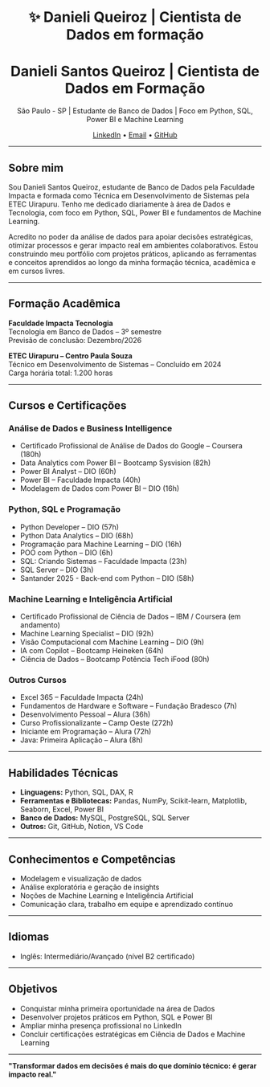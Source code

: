 <h1 align="center">✨ Danieli Queiroz | Cientista de Dados em formação</h1>
<h1 align="center">Danieli Santos Queiroz | Cientista de Dados em Formação</h1>

<p align="center">
  São Paulo - SP | Estudante de Banco de Dados | Foco em Python, SQL, Power BI e Machine Learning
</p>

<p align="center">
  <a href="https://www.linkedin.com/in/danieli-queirozprofissional">LinkedIn</a> •
  <a href="mailto:danieliqueirozprofissional@gmail.com">Email</a> •
  <a href="https://github.com/danieli-queiroz">GitHub</a>
</p>

---

## Sobre mim

Sou Danieli Santos Queiroz, estudante de Banco de Dados pela Faculdade Impacta e formada como Técnica em Desenvolvimento de Sistemas pela ETEC Uirapuru. Tenho me dedicado diariamente à área de Dados e Tecnologia, com foco em Python, SQL, Power BI e fundamentos de Machine Learning.

Acredito no poder da análise de dados para apoiar decisões estratégicas, otimizar processos e gerar impacto real em ambientes colaborativos. Estou construindo meu portfólio com projetos práticos, aplicando as ferramentas e conceitos aprendidos ao longo da minha formação técnica, acadêmica e em cursos livres.

---

## Formação Acadêmica

**Faculdade Impacta Tecnologia**  
Tecnologia em Banco de Dados – 3º semestre  
Previsão de conclusão: Dezembro/2026

**ETEC Uirapuru – Centro Paula Souza**  
Técnico em Desenvolvimento de Sistemas – Concluído em 2024  
Carga horária total: 1.200 horas

---

## Cursos e Certificações

### Análise de Dados e Business Intelligence
- Certificado Profissional de Análise de Dados do Google – Coursera (180h)
- Data Analytics com Power BI – Bootcamp Sysvision (82h)
- Power BI Analyst – DIO (60h)
- Power BI – Faculdade Impacta (40h)
- Modelagem de Dados com Power BI – DIO (16h)

### Python, SQL e Programação
- Python Developer – DIO (57h)
- Python Data Analytics – DIO (68h)
- Programação para Machine Learning – DIO (16h)
- POO com Python – DIO (6h)
- SQL: Criando Sistemas – Faculdade Impacta (23h)
- SQL Server – DIO (3h)
- Santander 2025 - Back-end com Python – DIO (58h)

### Machine Learning e Inteligência Artificial
- Certificado Profissional de Ciência de Dados – IBM / Coursera (em andamento)
- Machine Learning Specialist – DIO (92h)
- Visão Computacional com Machine Learning – DIO (9h)
- IA com Copilot – Bootcamp Heineken (64h)
- Ciência de Dados – Bootcamp Potência Tech iFood (80h)

### Outros Cursos
- Excel 365 – Faculdade Impacta (24h)
- Fundamentos de Hardware e Software – Fundação Bradesco (7h)
- Desenvolvimento Pessoal – Alura (36h)
- Curso Profissionalizante – Camp Oeste (272h)
- Iniciante em Programação – Alura (72h)
- Java: Primeira Aplicação – Alura (8h)

---

## Habilidades Técnicas

- **Linguagens:** Python, SQL, DAX, R  
- **Ferramentas e Bibliotecas:** Pandas, NumPy, Scikit-learn, Matplotlib, Seaborn, Excel, Power BI  
- **Banco de Dados:** MySQL, PostgreSQL, SQL Server  
- **Outros:** Git, GitHub, Notion, VS Code  

---

## Conhecimentos e Competências

- Modelagem e visualização de dados  
- Análise exploratória e geração de insights  
- Noções de Machine Learning e Inteligência Artificial  
- Comunicação clara, trabalho em equipe e aprendizado contínuo  

---

## Idiomas

- Inglês: Intermediário/Avançado (nível B2 certificado)

---

## Objetivos

- Conquistar minha primeira oportunidade na área de Dados  
- Desenvolver projetos práticos em Python, SQL e Power BI  
- Ampliar minha presença profissional no LinkedIn  
- Concluir certificações estratégicas em Ciência de Dados e Machine Learning  

---

**"Transformar dados em decisões é mais do que domínio técnico: é gerar impacto real."**


